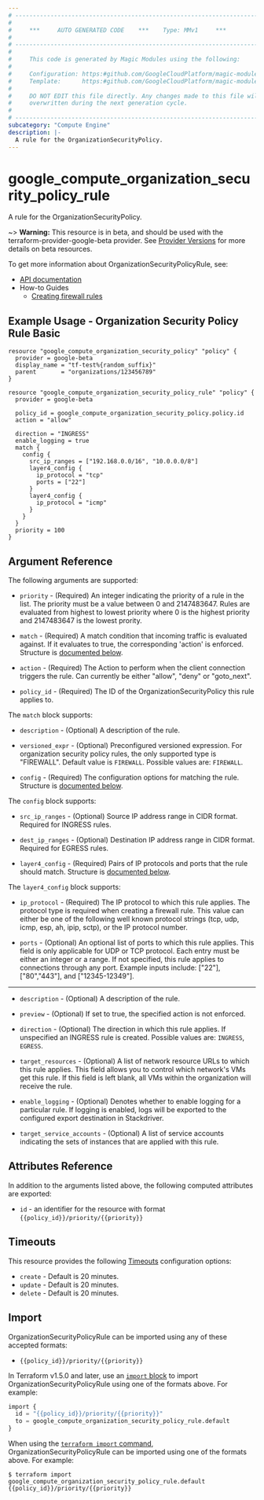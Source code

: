 ```yaml
---
# ----------------------------------------------------------------------------
#
#     ***     AUTO GENERATED CODE    ***    Type: MMv1     ***
#
# ----------------------------------------------------------------------------
#
#     This code is generated by Magic Modules using the following:
#
#     Configuration: https:#github.com/GoogleCloudPlatform/magic-modules/tree/main/mmv1/products/compute/OrganizationSecurityPolicyRule.yaml
#     Template:      https:#github.com/GoogleCloudPlatform/magic-modules/tree/main/mmv1/templates/terraform/resource.html.markdown.tmpl
#
#     DO NOT EDIT this file directly. Any changes made to this file will be
#     overwritten during the next generation cycle.
#
# ----------------------------------------------------------------------------
subcategory: "Compute Engine"
description: |-
  A rule for the OrganizationSecurityPolicy.
---
```


# google_compute_organization_security_policy_rule

A rule for the OrganizationSecurityPolicy.

~> **Warning:** This resource is in beta, and should be used with the terraform-provider-google-beta provider.
See [Provider Versions](https://terraform.io/docs/providers/google/guides/provider_versions.html) for more details on beta resources.

To get more information about OrganizationSecurityPolicyRule, see:

* [API documentation](https://cloud.google.com/compute/docs/reference/rest/beta/organizationSecurityPolicies/addRule)
* How-to Guides
    * [Creating firewall rules](https://cloud.google.com/vpc/docs/using-firewall-policies#create-rules)

## Example Usage - Organization Security Policy Rule Basic


```hcl
resource "google_compute_organization_security_policy" "policy" {
  provider = google-beta
  display_name = "tf-test%{random_suffix}"
  parent       = "organizations/123456789"
}

resource "google_compute_organization_security_policy_rule" "policy" {
  provider = google-beta

  policy_id = google_compute_organization_security_policy.policy.id
  action = "allow"

  direction = "INGRESS"
  enable_logging = true
  match {
    config {
      src_ip_ranges = ["192.168.0.0/16", "10.0.0.0/8"]
      layer4_config {
        ip_protocol = "tcp"
        ports = ["22"]
      }
      layer4_config {
        ip_protocol = "icmp"
      }
    }
  }
  priority = 100
}
```

## Argument Reference

The following arguments are supported:


* `priority` -
  (Required)
  An integer indicating the priority of a rule in the list. The priority must be a value
  between 0 and 2147483647. Rules are evaluated from highest to lowest priority where 0 is the
  highest priority and 2147483647 is the lowest prority.

* `match` -
  (Required)
  A match condition that incoming traffic is evaluated against. If it evaluates to true, the corresponding 'action' is enforced.
  Structure is [documented below](#nested_match).

* `action` -
  (Required)
  The Action to perform when the client connection triggers the rule. Can currently be either
  "allow", "deny" or "goto_next".

* `policy_id` -
  (Required)
  The ID of the OrganizationSecurityPolicy this rule applies to.


<a name="nested_match"></a>The `match` block supports:

* `description` -
  (Optional)
  A description of the rule.

* `versioned_expr` -
  (Optional)
  Preconfigured versioned expression. For organization security policy rules,
  the only supported type is "FIREWALL".
  Default value is `FIREWALL`.
  Possible values are: `FIREWALL`.

* `config` -
  (Required)
  The configuration options for matching the rule.
  Structure is [documented below](#nested_match_config).


<a name="nested_config"></a>The `config` block supports:

* `src_ip_ranges` -
  (Optional)
  Source IP address range in CIDR format. Required for
  INGRESS rules.

* `dest_ip_ranges` -
  (Optional)
  Destination IP address range in CIDR format. Required for
  EGRESS rules.

* `layer4_config` -
  (Required)
  Pairs of IP protocols and ports that the rule should match.
  Structure is [documented below](#nested_match_config_layer4_config).


<a name="nested_layer4_config"></a>The `layer4_config` block supports:

* `ip_protocol` -
  (Required)
  The IP protocol to which this rule applies. The protocol
  type is required when creating a firewall rule.
  This value can either be one of the following well
  known protocol strings (tcp, udp, icmp, esp, ah, ipip, sctp),
  or the IP protocol number.

* `ports` -
  (Optional)
  An optional list of ports to which this rule applies. This field
  is only applicable for UDP or TCP protocol. Each entry must be
  either an integer or a range. If not specified, this rule
  applies to connections through any port.
  Example inputs include: ["22"], ["80","443"], and
  ["12345-12349"].

- - -


* `description` -
  (Optional)
  A description of the rule.

* `preview` -
  (Optional)
  If set to true, the specified action is not enforced.

* `direction` -
  (Optional)
  The direction in which this rule applies. If unspecified an INGRESS rule is created.
  Possible values are: `INGRESS`, `EGRESS`.

* `target_resources` -
  (Optional)
  A list of network resource URLs to which this rule applies.
  This field allows you to control which network's VMs get
  this rule. If this field is left blank, all VMs
  within the organization will receive the rule.

* `enable_logging` -
  (Optional)
  Denotes whether to enable logging for a particular rule.
  If logging is enabled, logs will be exported to the
  configured export destination in Stackdriver.

* `target_service_accounts` -
  (Optional)
  A list of service accounts indicating the sets of
  instances that are applied with this rule.


## Attributes Reference

In addition to the arguments listed above, the following computed attributes are exported:

* `id` - an identifier for the resource with format `{{policy_id}}/priority/{{priority}}`


## Timeouts

This resource provides the following
[Timeouts](https://developer.hashicorp.com/terraform/plugin/sdkv2/resources/retries-and-customizable-timeouts) configuration options:

- `create` - Default is 20 minutes.
- `update` - Default is 20 minutes.
- `delete` - Default is 20 minutes.

## Import


OrganizationSecurityPolicyRule can be imported using any of these accepted formats:

* `{{policy_id}}/priority/{{priority}}`


In Terraform v1.5.0 and later, use an [`import` block](https://developer.hashicorp.com/terraform/language/import) to import OrganizationSecurityPolicyRule using one of the formats above. For example:

```tf
import {
  id = "{{policy_id}}/priority/{{priority}}"
  to = google_compute_organization_security_policy_rule.default
}
```

When using the [`terraform import` command](https://developer.hashicorp.com/terraform/cli/commands/import), OrganizationSecurityPolicyRule can be imported using one of the formats above. For example:

```
$ terraform import google_compute_organization_security_policy_rule.default {{policy_id}}/priority/{{priority}}
```
